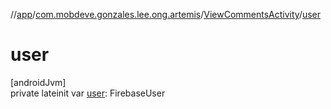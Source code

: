 //[app](../../../index.md)/[com.mobdeve.gonzales.lee.ong.artemis](../index.md)/[ViewCommentsActivity](index.md)/[user](user.md)

# user

[androidJvm]\
private lateinit var [user](user.md): FirebaseUser
